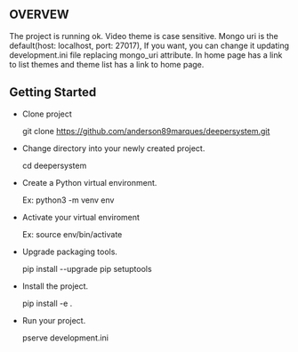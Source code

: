 OVERVEW
-------

The project is running ok. Video theme is case sensitive.
Mongo uri is the default(host: localhost, port: 27017),
If you want, you can change it updating development.ini file replacing
mongo_uri attribute.
In home page has a link to list themes and theme list has a link to home page.


Getting Started
---------------

- Clone project

    git clone https://github.com/anderson89marques/deepersystem.git

- Change directory into your newly created project.

    cd deepersystem

- Create a Python virtual environment.

   Ex:  python3 -m venv env

- Activate your virtual enviroment

   Ex: source env/bin/activate

- Upgrade packaging tools.

    pip install --upgrade pip setuptools

- Install the project.

    pip install -e .

- Run your project.

    pserve development.ini